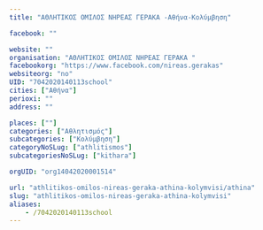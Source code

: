 ```yaml
---
title: "ΑΘΛΗΤΙΚΟΣ ΟΜΙΛΟΣ ΝΗΡΕΑΣ ΓΕΡΑΚΑ -Αθήνα-Κολύμβηση"

facebook: ""

website: ""
organisation: "ΑΘΛΗΤΙΚΟΣ ΟΜΙΛΟΣ ΝΗΡΕΑΣ ΓΕΡΑΚΑ "
facebookorg: "https://www.facebook.com/nireas.gerakas"
websiteorg: "no"
UID: "7042020140113school"
cities: ["Αθήνα"]
perioxi: ""
address: ""

places: [""]
categories: ["Αθλητισμός"]
subcategories: ["Κολύμβηση"]
categoryNoSLug: ["athlitismos"]
subcategoriesNoSLug: ["kithara"]

orgUID: "org14042020001514"

url: "athlitikos-omilos-nireas-geraka-athina-kolymvisi/athina"
slug: "athlitikos-omilos-nireas-geraka-athina-kolymvisi"
aliases:
    - /7042020140113school
---
```






